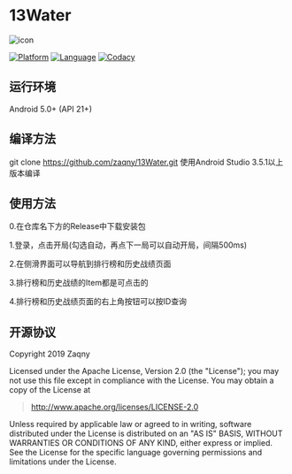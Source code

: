 # 13Water

![icon](https://note.youdao.com/yws/public/resource/7db16b29a3e1e138d23cac837da82eb5/xmlnote/39B80CB636A4447D8113B12910E2B412/1162)

[![Platform](https://img.shields.io/badge/Platform-Android-green)](https://www.android.com/)
[![Language](https://img.shields.io/badge/Language-Kotlin-blue)](https://kotlinlang.org/)
[![Codacy](https://img.shields.io/badge/Codacy-A-lightgrey)](https://www.android.com/)


## 运行环境

Android 5.0+ (API 21+)

## 编译方法

git clone https://github.com/zaqny/13Water.git
使用Android Studio 3.5.1以上版本编译

## 使用方法

0.在仓库名下方的Release中下载安装包

1.登录，点击开局(勾选自动，再点下一局可以自动开局，间隔500ms)

2.在侧滑界面可以导航到排行榜和历史战绩页面

3.排行榜和历史战绩的Item都是可点击的

4.排行榜和历史战绩页面的右上角按钮可以按ID查询

## 开源协议

Copyright 2019 Zaqny

Licensed under the Apache License, Version 2.0 (the "License");
you may not use this file except in compliance with the License.
You may obtain a copy of the License at

> http://www.apache.org/licenses/LICENSE-2.0

Unless required by applicable law or agreed to in writing, software
distributed under the License is distributed on an "AS IS" BASIS,
WITHOUT WARRANTIES OR CONDITIONS OF ANY KIND, either express or implied.
See the License for the specific language governing permissions and
limitations under the License.
